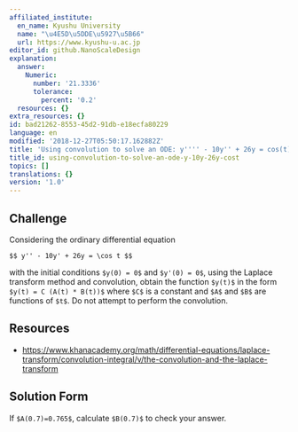 ```yaml
---
affiliated_institute:
  en_name: Kyushu University
  name: "\u4E5D\u5DDE\u5927\u5B66"
  url: https://www.kyushu-u.ac.jp
editor_id: github.NanoScaleDesign
explanation:
  answer:
    Numeric:
      number: '21.3336'
      tolerance:
        percent: '0.2'
  resources: {}
extra_resources: {}
id: bad21262-8553-45d2-91db-e18ecfa80229
language: en
modified: '2018-12-27T05:50:17.162882Z'
title: 'Using convolution to solve an ODE: y'''' - 10y'' + 26y = cos(t)'
title_id: using-convolution-to-solve-an-ode-y-10y-26y-cost
topics: []
translations: {}
version: '1.0'
---
```


## Challenge
Considering the ordinary differential equation

`$$ y'' - 10y' + 26y = \cos t $$`

with the initial conditions `$y(0) = 0$` and `$y'(0) = 0$`, using the Laplace transform method and convolution, obtain the function `$y(t)$` in the form `$y(t) = C (A(t) * B(t))$` where `$C$` is a constant and `$A$` and `$B$` are functions of `$t$`. Do not attempt to perform the convolution.


## Resources
- https://www.khanacademy.org/math/differential-equations/laplace-transform/convolution-integral/v/the-convolution-and-the-laplace-transform


## Solution Form
If `$A(0.7)=0.765$`, calculate `$B(0.7)$` to check your answer.
